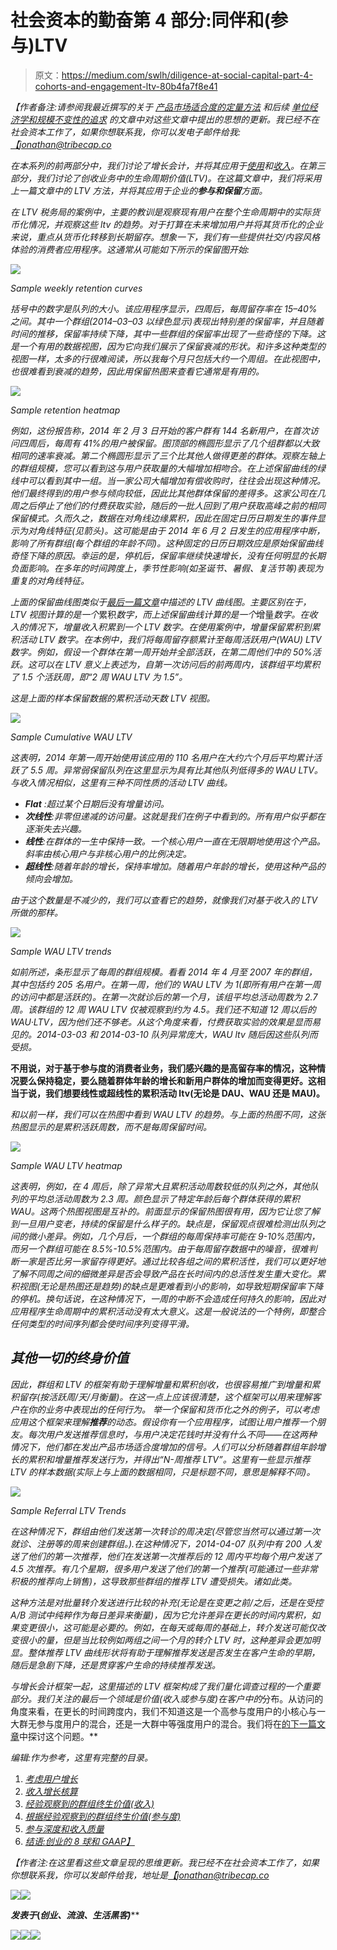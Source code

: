 # 社会资本的勤奋第 4 部分:同伴和(参与)LTV

> 原文：<https://medium.com/swlh/diligence-at-social-capital-part-4-cohorts-and-engagement-ltv-80b4fa7f8e41>

*【作者备注:请参阅我最近撰写的关于* [*产品市场适合度的定量方法*](https://tribecap.co/a-quantitative-approach-to-product-market-fit/) *和后续* [*单位经济学和规模不变性的追求*](https://tribecap.co/unit-economics-and-the-pursuit-of-scale-invariance/) *的文章中对这些文章中提出的思想的更新。我已经不在社会资本工作了，如果你想联系我，你可以发电子邮件给我:*[*【jonathan@tribecap.co*](mailto:jonathan@tribecap.co)

*在本系列的前两部分中，我们讨论了增长会计，并将其应用于[使用](/swlh/diligence-at-social-capital-part-1-accounting-for-user-growth-4a8a449fddfc)和[收入](/swlh/diligence-at-social-capital-part-2-accounting-for-revenue-growth-551fa07dd972)。在第三部分，我们讨论了创收业务中的生命周期价值(LTV)。在这篇文章中，我们将采用上一篇文章中的 LTV 方法，并将其应用于企业的**参与和保留**方面。*

*在 LTV 税务局的案例中，主要的教训是观察现有用户在整个生命周期中的实际货币化情况，并观察这些 ltv 的趋势。对于打算在未来增加用户并将其货币化的企业来说，重点从货币化转移到长期留存。想象一下，我们有一些提供社交/内容风格体验的消费者应用程序。这通常从可能如下所示的保留图开始:*

*![](img/e96ef3f213df2c705c07ec57d2a3bfde.png)*

*Sample weekly retention curves*

*括号中的数字是队列的大小。该应用程序显示，四周后，每周留存率在 15–40%之间。其中一个群组(2014–03–03 以绿色显示)表现出特别差的保留率，并且随着时间的推移，保留率持续下降，其中一些群组的保留率出现了一些奇怪的下降。这是一个有用的数据视图，因为它向我们展示了保留衰减的形状。和许多这种类型的视图一样，太多的行很难阅读，所以我每个月只包括大约一个周组。在此视图中，也很难看到衰减的趋势，因此用保留热图来查看它通常是有用的。*

*![](img/ade40bfa69683217eabcc273afff3cd6.png)*

*Sample retention heatmap*

*例如，这份报告称，2014 年 2 月 3 日开始的客户群有 144 名新用户，在首次访问四周后，每周有 41%的用户被保留。图顶部的椭圆形显示了几个组群都以大致相同的速率衰减。第二个椭圆形显示了三个比其他人做得更差的群体。观察左轴上的群组规模，您可以看到这与用户获取量的大幅增加相吻合。在上述保留曲线的绿线中可以看到其中一组。当一家公司大幅增加有偿收购时，往往会出现这种情况。他们最终得到的用户参与倾向较低，因此比其他群体保留的差得多。这家公司在几周之后停止了他们的付费获取实验，随后的一批人回到了用户获取高峰之前的相同保留模式。久而久之，数据在对角线边缘累积，因此在固定日历日期发生的事件显示为对角线特征(见箭头)。这可能是由于 2014 年 6 月 2 日发生的应用程序中断，影响了所有群组(每个群组的年龄不同)。这种固定的日历日期效应是原始保留曲线奇怪下降的原因。幸运的是，停机后，保留率继续快速增长，没有任何明显的长期负面影响。在多年的时间跨度上，季节性影响(如圣诞节、暑假、复活节等)表现为重复的对角线特征。*

*上面的保留曲线图类似于[最后一篇文章](/@jonathanhsu/diligence-at-social-capital-part-3-cohorts-and-revenue-ltv-ab65a07464e1)中描述的 LTV 曲线图。主要区别在于，LTV 视图计算的是一个*累积*数字，而上述保留曲线计算的是一个*增量*数字。在收入的情况下，增量收入积累到一个 LTV 数字。在使用案例中，增量保留累积到累积活动 LTV 数字。在本例中，我们将每周留存额累计至每周活跃用户(WAU) LTV 数字。例如，假设一个群体在第一周开始并全部活跃，在第二周他们中的 50%活跃。这可以在 LTV 意义上表述为，自第一次访问后的前两周内，该群组平均累积了 1.5 个活跃周，即“2 周 WAU LTV 为 1.5”。*

*这是上面的样本保留数据的累积活动天数 LTV 视图。*

*![](img/3da1c566471235ef65867189b2487484.png)*

*Sample Cumulative WAU LTV*

*这表明，2014 年第一周开始使用该应用的 110 名用户在大约六个月后平均累计活跃了 5.5 周。异常弱保留队列在这里显示为具有比其他队列低得多的 WAU LTV。与收入情况相似，这里有三种不同性质的活动 LTV 曲线。*

*   ***Flat** :超过某个日期后没有增量访问。*
*   ***次线性**:非零但递减的访问量。这就是我们在例子中看到的。所有用户似乎都在逐渐失去兴趣。*
*   ***线性**:在群体的一生中保持一致。一个核心用户一直在无限期地使用这个产品。斜率由核心用户与非核心用户的比例决定。*
*   ***超线性**:随着年龄的增长，保持率增加。随着用户年龄的增长，使用这种产品的倾向会增加。*

*由于这个数量是不减少的，我们可以查看它的趋势，就像我们对基于收入的 LTV 所做的那样。*

*![](img/8d37d1026f5029ed23af7afb208e534b.png)*

*Sample WAU LTV trends*

*如前所述，条形显示了每周的群组规模。看看 2014 年 4 月至 2007 年的群组，其中包括约 205 名用户。在第一周，他们的 WAU LTV 为 1(即所有用户在第一周的访问中都是活跃的)。在第一次就诊后的第一个月，该组平均总活动周数为 2.7 周。该群组的 12 周 WAU LTV 仅被观察到约为 4.5。我们还不知道 12 周以后的 WAU·LTV，因为他们还不够老。从这个角度来看，付费获取实验的效果是显而易见的。2014-03-03 和 2014-03-10 队列异常庞大，WAU ltv 随后因这些队列而受损。*

**不用说，对于基于参与度的消费者业务，我们感兴趣的是高留存率的情况，这种情况要么保持稳定，要么随着群体年龄的增长和新用户群体的增加而变得更好。这相当于说，我们想要线性或超线性的累积活动 ltv(无论是 DAU、WAU 还是 MAU)。**

*和以前一样，我们可以在热图中看到 WAU LTV 的趋势。与上面的热图不同，这张热图显示的是累积活跃周数，而不是每周保留时间。*

*![](img/14a177be8df4270a72c053a06667d159.png)*

*Sample WAU LTV heatmap*

*这表明，例如，在 4 周后，除了异常大且累积活动周数较低的队列之外，其他队列的平均总活动周数为 2.3 周。颜色显示了特定年龄后每个群体获得的累积 WAU。这两个热图视图是互补的。前面显示的保留热图很有用，因为它让您了解到一旦用户变老，持续的保留是什么样子的。缺点是，保留观点很难检测出队列之间的微小差异。例如，几个月后，一个群组的每周保持率可能在 9-10%范围内，而另一个群组可能在 8.5%-10.5%范围内。由于每周留存数据中的噪音，很难判断一家是否比另一家留存得更好。通过比较各组之间的累积活性，我们可以更好地了解不同周之间的细微差异是否会导致产品在长时间内的总活性发生重大变化。累积视图(无论是热图还是趋势)的缺点是更难看到小的影响，如导致短期保留率下降的停机。换句话说，在这种情况下，一周的中断不会造成任何持久的影响，因此对应用程序生命周期中的累积活动没有太大意义。这是一般说法的一个特例，即整合任何类型的时间序列都会使时间序列变得平滑。*

## *其他一切的终身价值*

*因此，群组和 LTV 的框架有助于理解增量和累积创收，也很容易推广到增量和累积留存(按活跃周/天/月衡量)。在这一点上应该很清楚，这个框架可以用来理解客户在你的业务中表现出的任何行为。 举一个保留和货币化之外的例子，可以考虑应用这个框架来理解**推荐**的动态。假设你有一个应用程序，试图让用户推荐一个朋友。每次用户发送推荐信息时，与用户决定花钱时并没有什么不同——在这两种情况下，他们都在发出产品市场适合度增加的信号。人们可以分析随着群组年龄增长的累积和增量推荐发送行为，并得出“*N*-周推荐 LTV”。这里有一些显示推荐 LTV 的样本数据(实际上与上面的数据相同，只是标题不同，意思是解释不同)。*

*![](img/5b2f63f343d0d68a448bae506d8fc204.png)*

*Sample Referral LTV Trends*

*在这种情况下，群组由他们发送第一次转诊的周决定(尽管您当然可以通过第一次就诊、注册等的周来创建群组。).在这种情况下，2014-04-07 队列中有 200 人发送了他们的第一次推荐，他们在发送第一次推荐后的 12 周内平均每个用户发送了 4.5 次推荐。有几个星期，很多用户发送了他们的第一个推荐(可能通过一些非常积极的推荐向上销售)，这导致那些群组的推荐 LTV 遭受损失。诸如此类。*

*这种方法是对批量转介发送进行比较的补充(无论是在变更之前/之后，还是在受控 A/B 测试中纯粹作为每日差异来衡量)，因为它允许差异在更长的时间内累积，如果变更很小，这可能是必要的。例如，在每天或每周的基础上，转介发送可能仅改变很小的量，但是当比较例如两组之间一个月的转介 LTV 时，这种差异会更加明显。整体推荐 LTV 曲线形状将有助于理解推荐发送是否发生在客户生命的早期，随后是急剧下降，还是贯穿客户生命的持续推荐发送。*

*与增长会计框架一起，这里描述的 LTV 框架构成了我们量化调查过程的一个重要部分。我们关注的最后一个领域是价值(收入或参与度)在客户中的*分布。从访问的角度来看，在更长的时间跨度内，我们不知道这是一个高参与度用户的小核心与一大群无参与度用户的混合，还是一大群中等强度用户的混合。我们将在[的下一篇文章](/@jonathanhsu/diligence-at-social-capital-part-5-depth-of-usage-and-quality-of-revenue-b4dd96b47ca6)中探讨这个问题。**

*编辑:作为参考，这里有完整的目录。*

1.  *[考虑用户增长](/swlh/diligence-at-social-capital-part-1-accounting-for-user-growth-4a8a449fddfc#.ygng2nayv)*
2.  *[收入增长核算](/@jonathanhsu/diligence-at-social-capital-part-2-accounting-for-revenue-growth-551fa07dd972)*
3.  *[经验观察到的群组终生价值(收入)](/@jonathanhsu/diligence-at-social-capital-part-3-cohorts-and-revenue-ltv-ab65a07464e1)*
4.  *[根据经验观察到的群组终生价值(参与度)](/@jonathanhsu/diligence-at-social-capital-part-4-cohorts-and-engagement-ltv-80b4fa7f8e41)*
5.  *[参与深度和收入质量](/@jonathanhsu/diligence-at-social-capital-part-5-depth-of-usage-and-quality-of-revenue-b4dd96b47ca6)*
6.  *[结语:创业的 8 球和 GAAP】](/swlh/diligence-at-social-capital-epilogue-introducing-the-8-ball-and-gaap-for-startups-7ab215c378bc#.wxc2lc8dp)*

**【作者注:在这里*[](https://tribecap.co/a-quantitative-approach-to-product-market-fit/)**看这些文章呈现的思维更新。我已经不在社会资本工作了，如果你想联系我，你可以发邮件给我，地址是*[*【jonathan@tribecap.co*](mailto:jonathan@tribecap.co)**

***![](img/c1192ebad88d6b1fc6ae1d6a2bc61154.png)******![](img/c1192ebad88d6b1fc6ae1d6a2bc61154.png)***

***发表于*[](https://medium.com/swlh)****(***创业、流浪、生活黑客)*******

****[![](img/de26c089e79a3a2a25d2b750ff6db50f.png)](http://supply.us9.list-manage.com/subscribe?u=310af6eb2240d299c7032ef6c&id=d28d8861ad)********[![](img/f47a578114e0a96bdfabc3a5400688d5.png)](https://medium.com/swlh)********[![](img/c1351daa9c4f0c8ac516addb60c82f6b.png)](https://twitter.com/swlh_)****